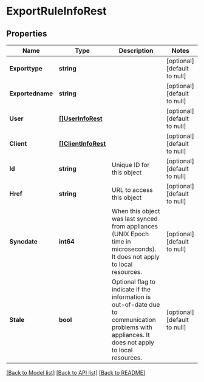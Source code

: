 # ExportRuleInfoRest

## Properties
Name | Type | Description | Notes
------------ | ------------- | ------------- | -------------
**Exporttype** | **string** |  | [optional] [default to null]
**Exportedname** | **string** |  | [optional] [default to null]
**User** | [**[]UserInfoRest**](UserInfoRest.md) |  | [optional] [default to null]
**Client** | [**[]ClientInfoRest**](ClientInfoRest.md) |  | [optional] [default to null]
**Id** | **string** | Unique ID for this object | [optional] [default to null]
**Href** | **string** | URL to access this object | [optional] [default to null]
**Syncdate** | **int64** | When this object was last synced from appliances (UNIX Epoch time in microseconds). It does not apply to local resources. | [optional] [default to null]
**Stale** | **bool** | Optional flag to indicate if the information is out-of-date due to communication problems with appliances. It does not apply to local resources. | [optional] [default to null]

[[Back to Model list]](../README.md#documentation-for-models) [[Back to API list]](../README.md#documentation-for-api-endpoints) [[Back to README]](../README.md)

